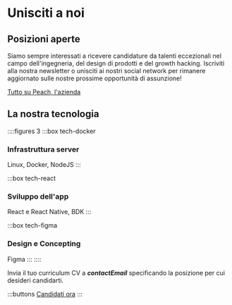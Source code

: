 # Unisciti a noi

## Posizioni aperte
<!--
::::figures 3
:::box tech-peach
### Sviluppatore Backend
:::

:::box tech-peach
### Sviluppatore Frontend
:::

:::box tech-peach
### Product Designer
:::

:::box tech-peach
### Growth Hacker Regionale

Responsabile Marketing
:::

:::box tech-peach
### Growth Hacker di mercato locale

Regno Unito, Germania, Spagna e Italia
:::

:::box tech-peach
### Creatore di contenuti

Instagram / Tik Tok
:::

:::box tech-peach
### Product Manager
:::
::::

Altre competenze interessanti? Facci sapere!
-->

Siamo sempre interessati a ricevere candidature da talenti eccezionali nel campo dell'ingegneria, del design di prodotti e del growth hacking. Iscriviti alla nostra newsletter o unisciti ai nostri social network per rimanere aggiornato sulle nostre prossime opportunità di assunzione!

[Tutto su Peach, l'azienda](/blog/all-about-peach-the-company/)

## La nostra tecnologia

::::figures 3
:::box tech-docker
### Infrastruttura server
Linux, Docker, NodeJS
:::

:::box tech-react
### Sviluppo dell'app
React e React Native, BDK
:::

:::box tech-figma
### Design e Concepting
Figma
:::
::::

Invia il tuo curriculum CV a **$contactEmail$** specificando la posizione per cui desideri candidarti.

:::buttons
[Candidati ora](mailto:$contactEmail$)
:::
